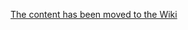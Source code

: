 [The content has been moved to the Wiki](https://github.com/researchsetup/researchsetup.github.io/wiki)

